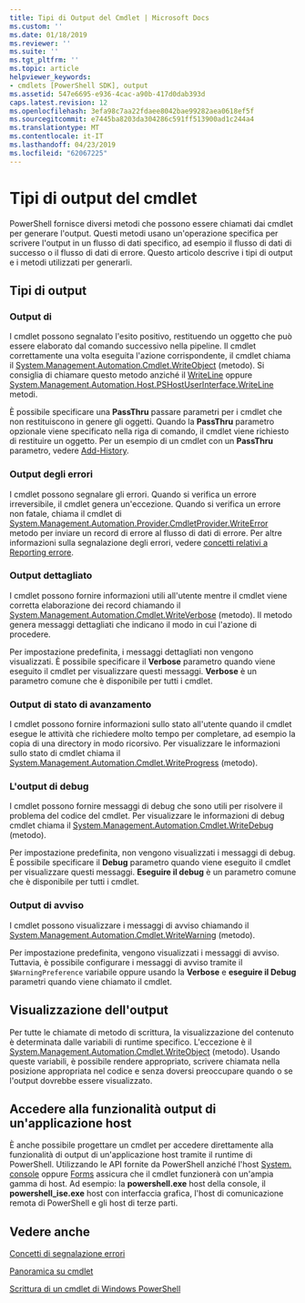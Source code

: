 ```yaml
---
title: Tipi di Output del Cmdlet | Microsoft Docs
ms.custom: ''
ms.date: 01/18/2019
ms.reviewer: ''
ms.suite: ''
ms.tgt_pltfrm: ''
ms.topic: article
helpviewer_keywords:
- cmdlets [PowerShell SDK], output
ms.assetid: 547e6695-e936-4cac-a90b-417d0dab393d
caps.latest.revision: 12
ms.openlocfilehash: 3efa98c7aa22fdaee8042bae99282aea0618ef5f
ms.sourcegitcommit: e7445ba8203da304286c591ff513900ad1c244a4
ms.translationtype: MT
ms.contentlocale: it-IT
ms.lasthandoff: 04/23/2019
ms.locfileid: "62067225"
---
```

# <a name="types-of-cmdlet-output"></a>Tipi di output del cmdlet

PowerShell fornisce diversi metodi che possono essere chiamati dai cmdlet per generare l'output. Questi metodi usano un'operazione specifica per scrivere l'output in un flusso di dati specifico, ad esempio il flusso di dati di successo o il flusso di dati di errore. Questo articolo descrive i tipi di output e i metodi utilizzati per generarli.

## <a name="types-of-output"></a>Tipi di output

### <a name="success-output"></a>Output di

I cmdlet possono segnalato l'esito positivo, restituendo un oggetto che può essere elaborato dal comando successivo nella pipeline. Il cmdlet correttamente una volta eseguita l'azione corrispondente, il cmdlet chiama il [System.Management.Automation.Cmdlet.WriteObject](/dotnet/api/System.Management.Automation.Cmdlet.WriteObject) (metodo). Si consiglia di chiamare questo metodo anziché il [WriteLine](/dotnet/api/System.Console.WriteLine) oppure [System.Management.Automation.Host.PSHostUserInterface.WriteLine](/dotnet/api/System.Management.Automation.Host.PSHostUserInterface.WriteLine) metodi.

È possibile specificare una **PassThru** passare parametri per i cmdlet che non restituiscono in genere gli oggetti.
Quando la **PassThru** parametro opzionale viene specificato nella riga di comando, il cmdlet viene richiesto di restituire un oggetto. Per un esempio di un cmdlet con un **PassThru** parametro, vedere [Add-History](/powershell/module/Microsoft.PowerShell.Core/Add-History).

### <a name="error-output"></a>Output degli errori

I cmdlet possono segnalare gli errori. Quando si verifica un errore irreversibile, il cmdlet genera un'eccezione. Quando si verifica un errore non fatale, chiama il cmdlet di [System.Management.Automation.Provider.CmdletProvider.WriteError](/dotnet/api/System.Management.Automation.Provider.CmdletProvider.WriteError) metodo per inviare un record di errore al flusso di dati di errore. Per altre informazioni sulla segnalazione degli errori, vedere [concetti relativi a Reporting errore](./error-reporting-concepts.md).

### <a name="verbose-output"></a>Output dettagliato

I cmdlet possono fornire informazioni utili all'utente mentre il cmdlet viene corretta elaborazione dei record chiamando il [System.Management.Automation.Cmdlet.WriteVerbose](/dotnet/api/System.Management.Automation.Cmdlet.WriteVerbose) (metodo). Il metodo genera messaggi dettagliati che indicano il modo in cui l'azione di procedere.

Per impostazione predefinita, i messaggi dettagliati non vengono visualizzati. È possibile specificare il **Verbose** parametro quando viene eseguito il cmdlet per visualizzare questi messaggi. **Verbose** è un parametro comune che è disponibile per tutti i cmdlet.

### <a name="progress-output"></a>Output di stato di avanzamento

I cmdlet possono fornire informazioni sullo stato all'utente quando il cmdlet esegue le attività che richiedere molto tempo per completare, ad esempio la copia di una directory in modo ricorsivo. Per visualizzare le informazioni sullo stato di cmdlet chiama il [System.Management.Automation.Cmdlet.WriteProgress](/dotnet/api/System.Management.Automation.Cmdlet.WriteProgress) (metodo).

### <a name="debug-output"></a>L'output di debug

I cmdlet possono fornire messaggi di debug che sono utili per risolvere il problema del codice del cmdlet. Per visualizzare le informazioni di debug cmdlet chiama il [System.Management.Automation.Cmdlet.WriteDebug](/dotnet/api/System.Management.Automation.Cmdlet.WriteDebug) (metodo).

Per impostazione predefinita, non vengono visualizzati i messaggi di debug. È possibile specificare il **Debug** parametro quando viene eseguito il cmdlet per visualizzare questi messaggi. **Eseguire il debug** è un parametro comune che è disponibile per tutti i cmdlet.

### <a name="warning-output"></a>Output di avviso

I cmdlet possono visualizzare i messaggi di avviso chiamando il [System.Management.Automation.Cmdlet.WriteWarning](/dotnet/api/System.Management.Automation.Cmdlet.WriteWarning) (metodo).

Per impostazione predefinita, vengono visualizzati i messaggi di avviso. Tuttavia, è possibile configurare i messaggi di avviso tramite il `$WarningPreference` variabile oppure usando la **Verbose** e **eseguire il Debug** parametri quando viene chiamato il cmdlet.

## <a name="displaying-output"></a>Visualizzazione dell'output

Per tutte le chiamate di metodo di scrittura, la visualizzazione del contenuto è determinata dalle variabili di runtime specifico. L'eccezione è il [System.Management.Automation.Cmdlet.WriteObject](/dotnet/api/System.Management.Automation.Cmdlet.WriteObject) (metodo). Usando queste variabili, è possibile rendere appropriato, scrivere chiamata nella posizione appropriata nel codice e senza doversi preoccupare quando o se l'output dovrebbe essere visualizzato.

## <a name="accessing-the-output-functionality-of-a-host-application"></a>Accedere alla funzionalità output di un'applicazione host

È anche possibile progettare un cmdlet per accedere direttamente alla funzionalità di output di un'applicazione host tramite il runtime di PowerShell. Utilizzando le API fornite da PowerShell anziché l'host [System. console](/dotnet/api/System.Console) oppure [Forms](/dotnet/api/System.Windows.Forms) assicura che il cmdlet funzionerà con un'ampia gamma di host. Ad esempio: la **powershell.exe** host della console, il **powershell_ise.exe** host con interfaccia grafica, l'host di comunicazione remota di PowerShell e gli host di terze parti.

## <a name="see-also"></a>Vedere anche

[Concetti di segnalazione errori](./error-reporting-concepts.md)

[Panoramica su cmdlet](./cmdlet-overview.md)

[Scrittura di un cmdlet di Windows PowerShell](./writing-a-windows-powershell-cmdlet.md)